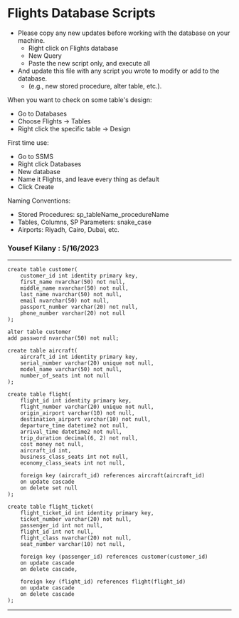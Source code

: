# Flights Database Scripts
- Please copy any new updates before working with the database on your machine.
	+ Right click on Flights database
	+ New Query
	+ Paste the new script only, and execute all
- And update this file with any script you wrote to modify or add to the database.
    + (e.g., new stored procedure, alter table, etc.).

When you want to check on some table's design: 
- Go to Databases
- Choose Flights -> Tables
- Right click the specific table -> Design

First time use: 
- Go to SSMS
- Right click Databases
- New database
- Name it Flights, and leave every thing as default
- Click Create

Naming Conventions:
- Stored Procedures: sp_tableName_procedureName
- Tables, Columns, SP Parameters: snake_case
- Airports: Riyadh, Cairo, Dubai, etc.

### Yousef Kilany : 5/16/2023 
______________________________________________________________________
```
create table customer(
	customer_id int identity primary key,
	first_name nvarchar(50) not null,
	middle_name nvarchar(50) not null,
	last_name nvarchar(50) not null,
	email nvarchar(50) not null,
	passport_number varchar(20) not null,
	phone_number varchar(20) not null
);

alter table customer
add password nvarchar(50) not null;

create table aircraft(
	aircraft_id int identity primary key,
	serial_number varchar(20) unique not null,
	model_name varchar(50) not null,
	number_of_seats int not null
);

create table flight(
	flight_id int identity primary key,
	flight_number varchar(20) unique not null,
	origin_airport varchar(10) not null,
	destination_airport varchar(10) not null,
	departure_time datetime2 not null,
	arrival_time datetime2 not null,
	trip_duration decimal(6, 2) not null,
	cost money not null,
	aircraft_id int,
	business_class_seats int not null,
	economy_class_seats int not null,

	foreign key (aircraft_id) references aircraft(aircraft_id)
	on update cascade
	on delete set null
);

create table flight_ticket(
	flight_ticket_id int identity primary key,
	ticket_number varchar(20) not null,
	passenger_id int not null,
	flight_id int not null,
	flight_class nvarchar(20) not null,
	seat_number varchar(10) not null,
	
	foreign key (passenger_id) references customer(customer_id)
	on update cascade
	on delete cascade,

	foreign key (flight_id) references flight(flight_id)
	on update cascade
	on delete cascade
);
```
______________________________________________________________________
